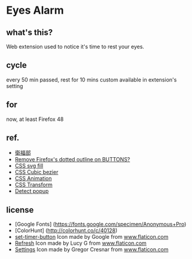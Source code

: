 # Eyes Alarm
## what's this?

Web extension used to notice it's time to rest your eyes.

## cycle

every 50 min passed, rest for 10 mins
custom available in extension's setting 

## for

now, at least Firefox 48

## ref.

- [衛福部](http://tinyurl.com/jxhgxt6)
- [Remove Firefox's dotted outline on BUTTONS?](http://stackoverflow.com/questions/71074/how-to-remove-firefoxs-dotted-outline-on-buttons-as-well-as-links)
- [CSS svg fill](https://css-tricks.com/almanac/properties/f/fill/)
- [CSS Cubic bezier](http://www.oxxostudio.tw/articles/201406/css-cubic-bezier.html)
- [CSS Animation](https://developer.mozilla.org/zh-TW/docs/Web/CSS/CSS_Animations/Using_CSS_animations)
- [CSS Transform](https://developer.mozilla.org/zh-TW/docs/Web/CSS/transform)
- [Detect popup](http://stackoverflow.com/questions/8920953/how-determine-if-the-popup-page-is-open-or-not)

## license

- [Google Fonts] (https://fonts.google.com/specimen/Anonymous+Pro)
- [ColorHunt] (http://colorhunt.co/c/40128)
- [set-timer-button](http://www.flaticon.com/free-icon/set-timer-button_61017) Icon made by Google from www.flaticon.com 
- [Refresh](http://www.flaticon.com/free-icon/refresh_118799) Icon made by Lucy G from www.flaticon.com 
- [Settings](http://www.flaticon.com/free-icon/settings_126472) Icon made by Gregor Cresnar from www.flaticon.com 